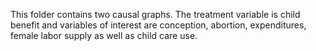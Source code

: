 This folder contains two causal graphs. The treatment variable is child benefit and variables of interest are conception, abortion, expenditures, female labor supply as well as child care use.
